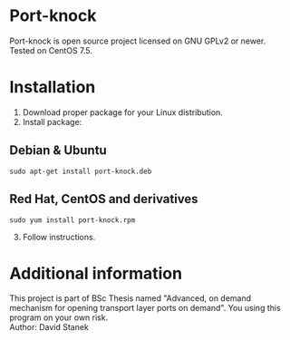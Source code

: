 # Port-knock
Port-knock is open source project licensed on GNU GPLv2 or newer. <br />
Tested on CentOS 7.5.

# Installation
1. Download proper package for your Linux distribution.
2. Install package:
## Debian & Ubuntu
```
sudo apt-get install port-knock.deb
```
## Red Hat, CentOS and derivatives
```
sudo yum install port-knock.rpm
```
3. Follow instructions.

# Additional information
This project is part of BSc Thesis named "Advanced, on demand mechanism for opening transport layer ports on demand". You using this program on your own risk.
<br />
Author: David Stanek
